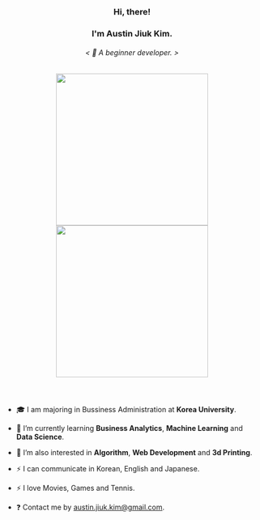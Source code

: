 
<!--
**Austin-Jiuk-Kim/Austin-Jiuk-Kim** is a ✨ _special_ ✨ repository because its `README.md` (this file) appears on your GitHub profile.

Here are some ideas to get you started:

- 🔭 I’m currently working on ...
- 🌱 I’m currently learning ...
- 👯 I’m looking to collaborate on ...
- 🤔 I’m looking for help with ...
- 💬 Ask me about ...
- 📫 How to reach me: ...
- 😄 Pronouns: ...
- ⚡ Fun fact: ...
-->
<!--
<p align="center">
<img src="https://user-images.githubusercontent.com/99459331/154816054-b4721b99-2092-4dd0-9da0-2a0e73bf4356.gif#gh-light-mode-only" width=300>
<img src="https://user-images.githubusercontent.com/99459331/154815969-ee9d846b-673c-47af-8e99-50284b3aeb59.gif#gh-dark-mode-only" width=300>
</p>
-->
<br/>

### <div align="center">Hi, there!</div>

### <div align="center">I'm Austin Jiuk Kim.</div>  
  
###### <div align="center">< 🍄 A beginner developer. ></div>  

<p align="center">
<img src="https://user-images.githubusercontent.com/99459331/154815441-9c45cc41-47b2-4054-834b-5fb082d37f1c.gif#gh-light-mode-only" width=300>
<img src="https://user-images.githubusercontent.com/99459331/154815600-359f1ed4-5b9c-4606-857b-a1556816e9d6.gif#gh-dark-mode-only" width=300>
</p>
  
<br/>

###    
  

 - 🎓 I am majoring in Bussiness Administration at **Korea University**.  
  
 - 🌱 I’m currently learning **Business Analytics**, **Machine Learning** and **Data Science**.  
  
 - 🌱 I’m also interested in **Algorithm**, **Web Development** and **3d Printing**.  
  
 - ⚡ I can communicate in Korean, English and Japanese.
  
 - ⚡ I love Movies, Games and Tennis.  
  
 - ❓ Contact me by austin.jiuk.kim@gmail.com.  
  
  
